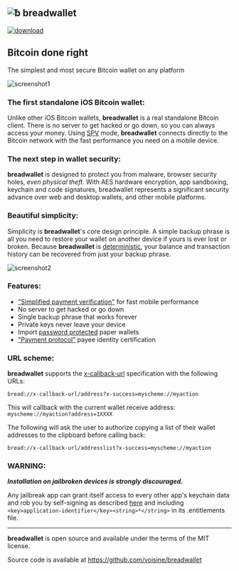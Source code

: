 ![ƀ](/images/icon.png) breadwallet
----------------------------------

[![download](/images/Download_on_the_App_Store_Badge_US-UK_135x40.png)](https://itunes.apple.com/app/breadwallet/id885251393)

## Bitcoin done right

The simplest and most secure Bitcoin wallet on any platform

![screenshot1](/images/screenshot1.jpg)

### The first standalone iOS Bitcoin wallet:

Unlike other iOS Bitcoin wallets, **breadwallet** is a real standalone Bitcoin client. There is no server to get hacked or go down, so you can always access your money. Using [SPV](https://en.bitcoin.it/wiki/Thin_Client_Security#Header-Only_Clients) mode, **breadwallet** connects directly to the Bitcoin network with the fast performance you need on a mobile device.

### The next step in wallet security:

**breadwallet** is designed to protect you from malware, browser security holes, *even physical theft*. With AES hardware encryption, app sandboxing, keychain and code signatures, breadwallet represents a significant security advance over web and desktop wallets, and other mobile platforms.

### Beautiful simplicity:

Simplicity is **breadwallet**'s core design principle. A simple backup phrase is all you need to restore your wallet on another device if yours is ever lost or broken.  Because **breadwallet** is [deterministic](https://github.com/bitcoin/bips/blob/master/bip-0032.mediawiki), your balance and transaction history can be recovered from just your backup phrase.

![screenshot2](/images/screenshot2.jpg)

### Features:

- ["Simplified payment verification"](https://github.com/bitcoin/bips/blob/master/bip-0037.mediawiki) for fast mobile performance
- No server to get hacked or go down
- Single backup phrase that works forever
- Private keys never leave your device
- Import [password protected](https://github.com/bitcoin/bips/blob/master/bip-0038.mediawiki) paper wallets
- ["Payment protocol"](https://github.com/bitcoin/bips/blob/master/bip-0070.mediawiki) payee identity certification

### URL scheme:

**breadwallet** supports the [x-callback-url](http://x-callback-url.com) specification with the following URLs:

```
bread://x-callback-url/address?x-success=myscheme://myaction
```

This will callback with the current wallet receive address: `myscheme://myaction?address=1XXXX`

The following will ask the user to authorize copying a list of their wallet addresses to the clipboard before calling back:

```
bread://x-callback-url/addresslist?x-success=myscheme://myaction
```

### WARNING:

***Installation on jailbroken devices is strongly discouraged.***

Any jailbreak app can grant itself access to every other app's keychain data and rob you by self-signing as described [here](http://www.saurik.com/id/8) and including `<key>application-identifier</key><string>*</string>` in its .entitlements file.

---

**breadwallet** is open source and available under the terms of the MIT license.

Source code is available at https://github.com/voisine/breadwallet
